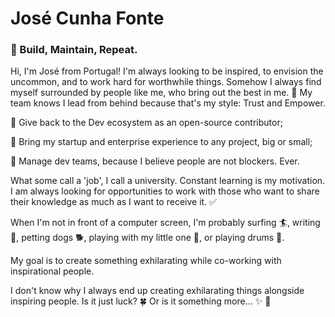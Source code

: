 # José Cunha Fonte

### 🚧 Build, Maintain, Repeat.

Hi, I'm José from Portugal! I'm always looking to be inspired, to envision the uncommon, and to work hard for worthwhile things. Somehow I always find myself surrounded by people like me, who bring out the best in me. 🤙 My team knows I lead from behind because that's my style: Trust and Empower.


🧬 Give back to the Dev ecosystem as an open-source contributor;

🚀 Bring my startup and enterprise experience to any project, big or small;

📝 Manage dev teams, because I believe people are not blockers. Ever.


What some call a 'job', I call a university. Constant learning is my motivation. I am always looking for opportunities to work with those who want to share their knowledge as much as I want to receive it. ✅


When I'm not in front of a computer screen, I'm probably surfing 🏄, writing 📓, petting dogs 🐕, playing with my little one 👶, or playing drums 🥁.


My goal is to create something exhilarating while co-working with inspirational people. 


I don't know why I always end up creating exhilarating things alongside inspiring people. Is it just luck? 🍀 Or is it something more... ✨ 🌈
